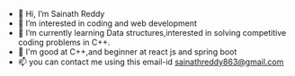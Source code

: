 - 👋 Hi, I’m Sainath Reddy
- 👀 I’m interested in coding and web development
- 🌱 I’m currently learning Data structures,interested in solving competitive coding problems in C++.
- 💞️ I'm good at C++,and beginner at react js and spring boot
- 📫 you can contact me using this email-id sainathreddy863@gmail.com

<!---
sainath998/sainath998 is a ✨ special ✨ repository because its `README.md` (this file) appears on your GitHub profile.
You can click the Preview link to take a look at your changes.
--->
